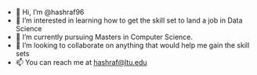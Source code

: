 - 👋 Hi, I’m @hashraf96
- 👀 I’m interested in learning how to get the skill set to land a job in Data Science
- 🌱 I’m currently pursuing Masters in Computer Science.
- 💞️ I’m looking to collaborate on anything that would help me gain the skill sets
- 📫 You can reach me at hashraf@ltu.edu

<!---
hashraf96/hashraf96 is a ✨ special ✨ repository because its `README.md` (this file) appears on your GitHub profile.
You can click the Preview link to take a look at your changes.
--->
